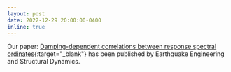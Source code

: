 ```yaml
---
layout: post
date: 2022-12-29 20:00:00-0400
inline: true
---
```


Our paper: [Damping-dependent correlations between response spectral ordinates](https://doi.org/10.1002/eqe.3803){:target="_blank"} has been published by Earthquake Engineering and Structural Dynamics.
